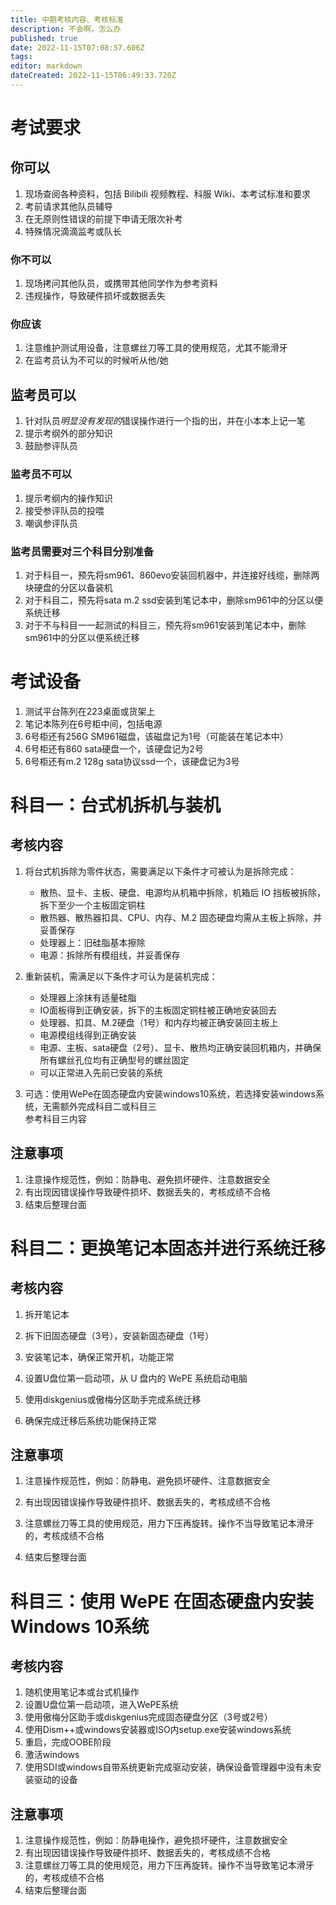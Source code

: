 ```yaml
---
title: 中期考核内容、考核标准
description: 不会啊，怎么办
published: true
date: 2022-11-15T07:08:57.606Z
tags: 
editor: markdown
dateCreated: 2022-11-15T06:49:33.720Z
---
```


# 考试要求
## 你可以
1. 现场查阅各种资料，包括 Bilibili 视频教程、科服 Wiki、本考试标准和要求
2. 考前请求其他队员辅导
3. 在无原则性错误的前提下申请无限次补考
4. 特殊情况滴滴监考或队长

### 你不可以
1. 现场拷问其他队员，或携带其他同学作为参考资料
2. 违规操作，导致硬件损坏或数据丢失
### 你应该
1. 注意维护测试用设备，注意螺丝刀等工具的使用规范，尤其不能滑牙
2. 在监考员认为不可以的时候听从他/她

## 监考员可以
1. 针对队员*明显没有发现的*错误操作进行一个指的出，并在小本本上记一笔
2. 提示考纲外的部分知识
3. 鼓励参评队员

### 监考员不可以
1. 提示考纲内的操作知识
2. 接受参评队员的投喂
3. 嘲讽参评队员

### 监考员需要对三个科目分别准备
1. 对于科目一，预先将sm961、860evo安装回机器中，并连接好线缆，删除两块硬盘的分区以备装机  
2. 对于科目二，预先将sata m.2 ssd安装到笔记本中，删除sm961中的分区以便系统迁移  
3. 对于不与科目一一起测试的科目三，预先将sm961安装到笔记本中，删除sm961中的分区以便系统迁移

# 考试设备
1. 测试平台陈列在223桌面或货架上
2. 笔记本陈列在6号柜中间，包括电源
3. 6号柜还有256G SM961磁盘，该磁盘记为1号（可能装在笔记本中）
4. 6号柜还有860 sata硬盘一个，该硬盘记为2号
5. 6号柜还有m.2 128g sata协议ssd一个，该硬盘记为3号


# 科目一：台式机拆机与装机

## 考核内容
1. 将台式机拆除为零件状态，需要满足以下条件才可被认为是拆除完成：  

   - 散热、显卡、主板、硬盘、电源均从机箱中拆除，机箱后 IO 挡板被拆除，拆下至少一个主板固定铜柱
   - 散热器、散热器扣具、CPU、内存、M.2 固态硬盘均需从主板上拆除，并妥善保存  
   - 处理器上：旧硅脂基本擦除
   - 电源：拆除所有模组线，并妥善保存
2. 重新装机，需满足以下条件才可认为是装机完成：
   - 处理器上涂抹有适量硅脂  
   - IO面板得到正确安装，拆下的主板固定铜柱被正确地安装回去  
   - 处理器、扣具、M.2硬盘（1号）和内存均被正确安装回主板上  
   - 电源模组线得到正确安装  
   - 电源、主板、sata硬盘（2号）、显卡、散热均正确安装回机箱内，并确保所有螺丝孔位均有正确型号的螺丝固定  
   - 可以正常进入先前已安装的系统
3. 可选：使用WePe在固态硬盘内安装windows10系统，若选择安装windows系统，无需额外完成科目二或科目三  
   参考科目三内容

## 注意事项
1. 注意操作规范性，例如：防静电、避免损坏硬件、注意数据安全
2. 有出现因错误操作导致硬件损坏、数据丢失的，考核成绩不合格
3. 结束后整理台面

# 科目二：更换笔记本固态并进行系统迁移
## 考核内容
1. 拆开笔记本
2. 拆下旧固态硬盘（3号），安装新固态硬盘（1号）
3. 安装笔记本，确保正常开机，功能正常

4. 设置U盘位第一启动项，从 U 盘内的 WePE 系统启动电脑
5. 使用diskgenius或傲梅分区助手完成系统迁移
6. 确保完成迁移后系统功能保持正常

## 注意事项
1. 注意操作规范性，例如：防静电、避免损坏硬件、注意数据安全
2. 有出现因错误操作导致硬件损坏、数据丢失的，考核成绩不合格

3. 注意螺丝刀等工具的使用规范，用力下压再旋转。操作不当导致笔记本滑牙的，考核成绩不合格
4. 结束后整理台面


# 科目三：使用 WePE 在固态硬盘内安装 Windows 10系统
## 考核内容
1. 随机使用笔记本或台式机操作
2. 设置U盘位第一启动项，进入WePE系统
3. 使用傲梅分区助手或diskgenius完成固态硬盘分区（3号或2号）
4. 使用Dism++或windows安装器或ISO内setup.exe安装windows系统
5. 重启，完成OOBE阶段
6. 激活windows
7. 使用SDI或windows自带系统更新完成驱动安装，确保设备管理器中没有未安装驱动的设备
## 注意事项
1. 注意操作规范性，例如：防静电操作，避免损坏硬件，注意数据安全
2. 有出现因错误操作导致硬件损坏、数据丢失的，考核成绩不合格
3. 注意螺丝刀等工具的使用规范，用力下压再旋转。操作不当导致笔记本滑牙的，考核成绩不合格
4. 结束后整理台面


